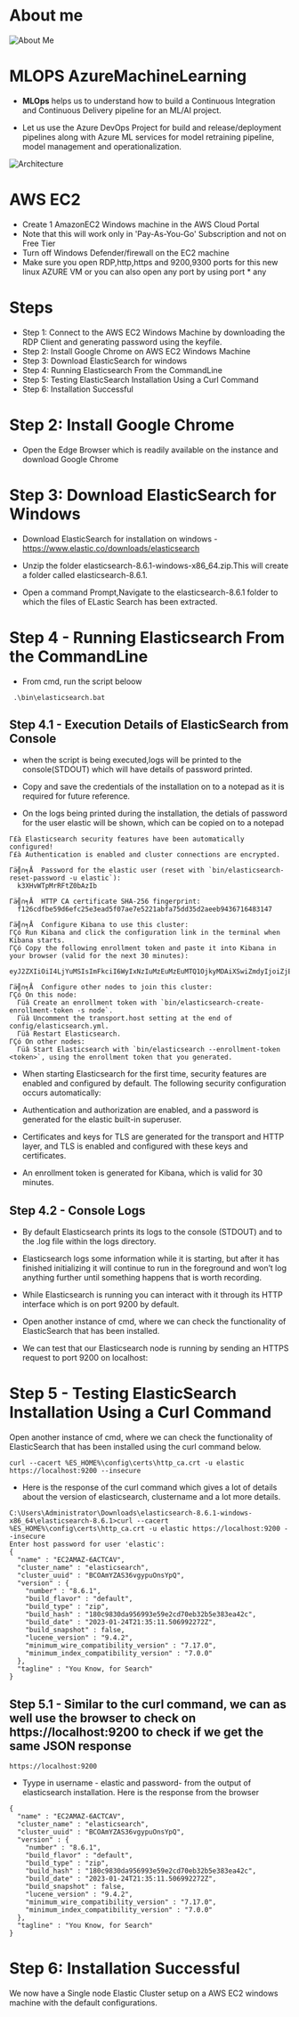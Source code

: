 # About me

![About Me](speaker.jpg)

# MLOPS AzureMachineLearning

- **MLOps** helps us to understand how to build a Continuous Integration and Continuous Delivery pipeline for an ML/AI project.

- Let us use the Azure DevOps Project for build and release/deployment pipelines along with Azure ML services for model retraining pipeline, model management and operationalization.

![Architecture](pics/Picture1.png)


# AWS EC2

 - Create 1 AmazonEC2 Windows machine in the AWS Cloud Portal
 - Note that this will work only in 'Pay-As-You-Go' Subscription and not on Free Tier
 - Turn off Windows Defender/firewall on the EC2 machine
 - Make sure you open RDP,http,https and  9200,9300 ports for this new linux AZURE VM or you can also open any port by using port * any


# Steps

- Step 1:  Connect to the AWS EC2 Windows Machine by downloading the RDP Client and generating password using the keyfile.
- Step 2:  Install Google Chrome on AWS EC2 Windows Machine
- Step 3:  Download ElasticSearch for windows
- Step 4:  Running Elasticsearch From the CommandLine
- Step 5:  Testing ElasticSearch Installation Using a Curl Command
- Step 6:  Installation Successful


#

# Step 2: Install Google Chrome 

- Open the Edge Browser which is readily available on the instance and download Google Chrome

# Step 3: Download ElasticSearch for Windows

- Download ElasticSearch for installation on windows - https://www.elastic.co/downloads/elasticsearch

- Unzip the folder elasticsearch-8.6.1-windows-x86_64.zip.This will create a folder called elasticsearch-8.6.1.

- Open a command Prompt,Navigate to the elasticsearch-8.6.1 folder to which the files of ELastic Search has been extracted.
  

# Step 4 - Running Elasticsearch From the CommandLine

- From cmd, run the script beloow

```
 .\bin\elasticsearch.bat

```

## Step 4.1 - Execution Details of ElasticSearch from Console

- when the script is being executed,logs will be printed to the console(STDOUT) which will have details of password printed.

- Copy and save the credentials of the installation on to a notepad as it is required for future reference.

- On the logs being printed during the installation, the detials of password for the user elastic will be shown, which can be copied on to a notepad

```
Γ£à Elasticsearch security features have been automatically configured!
Γ£à Authentication is enabled and cluster connections are encrypted.

Γä╣∩╕Å  Password for the elastic user (reset with `bin/elasticsearch-reset-password -u elastic`):
  k3XHvWTpMrRFtZ0bAzIb

Γä╣∩╕Å  HTTP CA certificate SHA-256 fingerprint:
  f126cdfbe59d6efc25e3ead5f07ae7e5221abfa75dd35d2aeeb9436716483147

Γä╣∩╕Å  Configure Kibana to use this cluster:
ΓÇó Run Kibana and click the configuration link in the terminal when Kibana starts.
ΓÇó Copy the following enrollment token and paste it into Kibana in your browser (valid for the next 30 minutes):
  eyJ2ZXIiOiI4LjYuMSIsImFkciI6WyIxNzIuMzEuMzEuMTQ1OjkyMDAiXSwiZmdyIjoiZjEyNmNkZmJlNTlkNmVmYzI1ZTNlYWQ1ZjA3YWU3ZTUyMjFhYmZhNzVkZDM1ZDJhZWViOTQzNjcxNjQ4MzE0NyIsImtleSI6IkdBYkZfSVVCaXdGeC1CaWhSWE1XOkFiUmlrZnp2U3ZLUGFEQ29WZWl2LWcifQ==

Γä╣∩╕Å  Configure other nodes to join this cluster:
ΓÇó On this node:
  Γüâ Create an enrollment token with `bin/elasticsearch-create-enrollment-token -s node`.
  Γüâ Uncomment the transport.host setting at the end of config/elasticsearch.yml.
  Γüâ Restart Elasticsearch.
ΓÇó On other nodes:
  Γüâ Start Elasticsearch with `bin/elasticsearch --enrollment-token <token>`, using the enrollment token that you generated.
```


- When starting Elasticsearch for the first time, security features are enabled and configured by default. The following security configuration occurs automatically:

- Authentication and authorization are enabled, and a password is generated for the elastic built-in superuser.
- Certificates and keys for TLS are generated for the transport and HTTP layer, and TLS is enabled and configured with these keys and certificates.
- An enrollment token is generated for Kibana, which is valid for 30 minutes.

## Step 4.2 - Console Logs

- By default Elasticsearch prints its logs to the console (STDOUT) and to the <clustername>.log file within the logs directory.

- Elasticsearch logs some information while it is starting, but after it has finished initializing it will continue to run in the foreground and won’t log anything further until something happens that is worth recording. 

- While Elasticsearch is running you can interact with it through its HTTP interface which is on port 9200 by default.

- Open another instance of cmd, where we can check the functionality of ElasticSearch that has been installed.

- We can test that our Elasticsearch node is running by sending an HTTPS request to port 9200 on localhost:


# Step 5 - Testing ElasticSearch Installation Using a Curl Command


Open another instance of cmd, where we can check the functionality of ElasticSearch that has been installed using the curl command below.


```
curl --cacert %ES_HOME%\config\certs\http_ca.crt -u elastic https://localhost:9200 --insecure

```

- Here is the response of the curl command which gives a lot of details about the version of elasticsearch, clustername and a lot more details.


```
C:\Users\Administrator\Downloads\elasticsearch-8.6.1-windows-x86_64\elasticsearch-8.6.1>curl --cacert %ES_HOME%\config\certs\http_ca.crt -u elastic https://localhost:9200 --insecure
Enter host password for user 'elastic':
{
  "name" : "EC2AMAZ-6ACTCAV",
  "cluster_name" : "elasticsearch",
  "cluster_uuid" : "BCOAmYZAS36vgypuOnsYpQ",
  "version" : {
    "number" : "8.6.1",
    "build_flavor" : "default",
    "build_type" : "zip",
    "build_hash" : "180c9830da956993e59e2cd70eb32b5e383ea42c",
    "build_date" : "2023-01-24T21:35:11.506992272Z",
    "build_snapshot" : false,
    "lucene_version" : "9.4.2",
    "minimum_wire_compatibility_version" : "7.17.0",
    "minimum_index_compatibility_version" : "7.0.0"
  },
  "tagline" : "You Know, for Search"
}

```

## Step 5.1 - Similar to the curl command, we can as well use the browser to check on https://localhost:9200 to check if we get the same JSON response

```
https://localhost:9200

```

- Tyype in username - elastic and password- from the output of elasticsearch installation. Here is the response from the browser

```
{
  "name" : "EC2AMAZ-6ACTCAV",
  "cluster_name" : "elasticsearch",
  "cluster_uuid" : "BCOAmYZAS36vgypuOnsYpQ",
  "version" : {
    "number" : "8.6.1",
    "build_flavor" : "default",
    "build_type" : "zip",
    "build_hash" : "180c9830da956993e59e2cd70eb32b5e383ea42c",
    "build_date" : "2023-01-24T21:35:11.506992272Z",
    "build_snapshot" : false,
    "lucene_version" : "9.4.2",
    "minimum_wire_compatibility_version" : "7.17.0",
    "minimum_index_compatibility_version" : "7.0.0"
  },
  "tagline" : "You Know, for Search"
}
```


# Step 6: Installation Successful

We now have a Single node Elastic Cluster setup on a AWS EC2 windows machine with the default configurations.